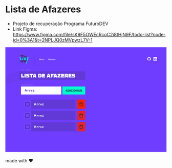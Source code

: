 # Lista de Afazeres

- Projeto de recuperação Programa FuturoDEV
- Link Figma:
    https://www.figma.com/file/sK9F5OWEcRcoC2i8tHjN9F/todo-list?node-id=0%3A1&t=2NPLJQ0zMVpwzL7V-1

![](./public/img/Capture.PNG)

made with ❤️